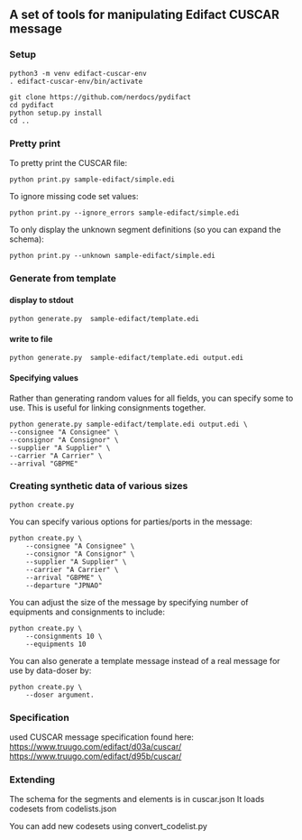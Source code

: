 ## A set of tools for manipulating Edifact CUSCAR message

### Setup

```
python3 -m venv edifact-cuscar-env
. edifact-cuscar-env/bin/activate
```

```
git clone https://github.com/nerdocs/pydifact
cd pydifact
python setup.py install
cd ..
```

### Pretty print

To pretty print the CUSCAR file:

```
python print.py sample-edifact/simple.edi 
```

To ignore missing code set values:

```
python print.py --ignore_errors sample-edifact/simple.edi
```

To only display the unknown segment definitions (so you can expand the schema):

```
python print.py --unknown sample-edifact/simple.edi  
```
### Generate from template

#### display to stdout

```
python generate.py  sample-edifact/template.edi
```

#### write to file

```
python generate.py  sample-edifact/template.edi output.edi
```

#### Specifying values

Rather than generating random values for all fields, you can specify some to use. This is useful for linking consignments together.

```
python generate.py sample-edifact/template.edi output.edi \
--consignee "A Consignee" \
--consignor "A Consignor" \
--supplier "A Supplier" \
--carrier "A Carrier" \
--arrival "GBPME"
```

### Creating synthetic data of various sizes

```
python create.py
```

You can specify various options for parties/ports in the message:

```
python create.py \
    --consignee "A Consignee" \
    --consignor "A Consignor" \
    --supplier "A Supplier" \
    --carrier "A Carrier" \
    --arrival "GBPME" \
    --departure "JPNAO"
```

You can adjust the size of the message by specifying number of equipments and consignments to include:

```
python create.py \
    --consignments 10 \
    --equipments 10
```

You can also generate a template message instead of a real message for use by data-doser by:

```
python create.py \
    --doser argument.
```

### Specification

used CUSCAR message specification found here:
https://www.truugo.com/edifact/d03a/cuscar/
https://www.truugo.com/edifact/d95b/cuscar/

### Extending

The schema for the segments and elements is in cuscar.json
It loads codesets from codelists.json

You can add new codesets using convert_codelist.py
